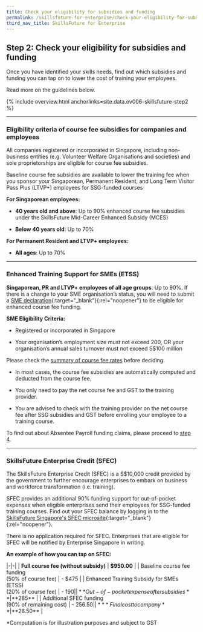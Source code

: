 ```yaml
---
title: Check your eligibility for subsidies and funding
permalink: /skillsfuture-for-enterprise/check-your-eligibility-for-subsidies-and-funding/
third_nav_title: SkillsFuture for Enterprise
---
```


## Step 2: Check your eligibility for subsidies and funding

Once you have identified your skills needs, find out which subsidies and funding you can tap on to lower the cost of training your employees. 

Read more on the guidelines below.

{% include overview.html anchorlinks=site.data.ov006-skillsfuture-step2 %}

----
<a name="eligibility-criteria"></a>
### Eligibility criteria of course fee subsidies for companies and employees

All companies registered or incorporated in Singapore, including non-business entities (e.g. Volunteer Welfare Organisations and societies) and sole proprietorships are eligible for course fee subsidies. 

Baseline course fee subsidies are available to lower the training fee when you sponsor your Singaporean, Permanent Resident, and Long Term Visitor Pass Plus (LTVP+) employees for SSG-funded courses

**For Singaporean employees:**

- **40 years old and above**: Up to 90% enhanced course fee subsidies under the SkillsFuture Mid-Career Enhanced Subsidy (MCES)

- **Below 40 years old**: Up to 70%

**For Permanent Resident and LTVP+ employees:**

- **All ages**: Up to 70%

----
<a name="enhanced-training-support"></a>
### Enhanced Training Support for SMEs (ETSS)

**Singaporean, PR and LTVP+ employees of all age groups**: Up to 90%. If there is a change to your SME organisation’s status, you will need to submit a [SME declaration](https://sfec.enterprisejobskills.gov.sg/Callbackhandler/Prelogin.aspx){:target="_blank"}{:rel="noopener"} to be eligible for enhanced course fee funding. 

**SME Eligibility Criteria:**

- Registered or incorporated in Singapore

- Your organisation’s employment size must not exceed 200, OR your organisation’s annual sales turnover must not exceed S$100 million

Please check the [summary of course fee rates](/enterprisejobskills/programmes-and-initiatives/upgrade-skills/course-fee-absentee-payroll-funding/) before deciding. 

- In most cases, the course fee subsidies are automatically computed and deducted from the course fee. 

- You only need to pay the net course fee and GST to the training provider. 

- You are advised to check with the training provider on the net course fee after SSG subsidies and GST before enrolling your employee to a training course.

To find out about Absentee Payroll funding claims, please proceed to [step 4](/skillsfuture-for-enterprise/claim-absentee-payroll-funding/?src=rgp_skillsfuture_step2).

----
<a name="sfec"></a>
### SkillsFuture Enterprise Credit (SFEC)

The SkillsFuture Enterprise Credit (SFEC) is a S$10,000 credit provided by the government to further encourage enterprises to embark on business and workforce transformation (i.e. training). 

SFEC provides an additional 90% funding support for out-of-pocket expenses when eligible enterprises send their employees for SSG-funded training courses. Find out your SFEC balance by logging in to the [SkillsFuture Singapore's SFEC microsite](https://sfec.enterprisejobskills.gov.sg/Callbackhandler/Prelogin.aspx){:target="_blank"}{:rel="noopener"}.

There is no application required for SFEC. Enterprises that are eligible for SFEC will be notified by Enterprise Singapore in writing.  

**An example of how you can tap on SFEC:**

|-|-|
| **Full course fee (without subsidy)** | **$950.00** |
| Baseline course fee funding<br>(50% of course fee) | - $475 |
| Enhanced Training Subsidy for SMEs (ETSS)<br>(20% of course fee) | - $190 |
| **Out-of-pocket expense after subsidies** | **$285** |
| Additional SFEC funding<br>(90% of remaining cost) | - $256.50 |
| ***Final cost to company** |**$28.50** |

*Computation is for illustration purposes and subject to GST

<script src="/jquery/jquery.min.js"></script>
<script src="/jquery/bp-menu-new-tab.js"></script>
<script src="/jquery/resize-tables.js"></script>

